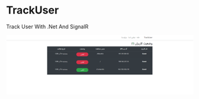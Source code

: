 # TrackUser
Track User With .Net And SignalR


![alt text](https://github.com/hootanht/TrackUser/blob/master/demo/demo.png)

